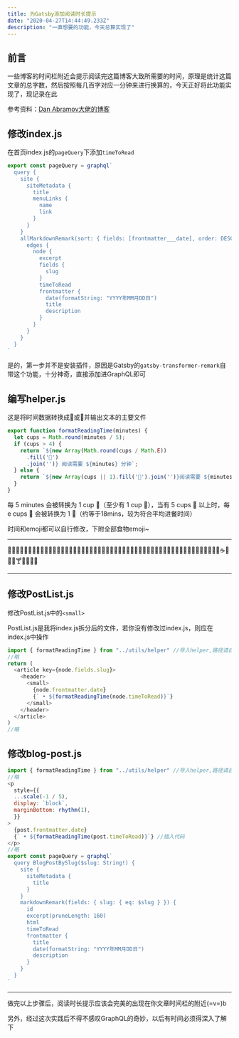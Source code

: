 ```yaml
---
title: 为Gatsby添加阅读时长提示
date: "2020-04-27T14:44:49.233Z"
description: "一直想要的功能，今天总算实现了"
---
```


## 前言

一些博客的时间栏附近会提示阅读完这篇博客大致所需要的时间，原理是统计这篇文章的总字数，然后按照每几百字对应一分钟来进行换算的，今天正好将此功能实现了，现记录在此

参考资料：[Dan Abramov大佬的博客](https://overreacted.io/)

## 修改index.js

在首页index.js的`pageQuery`下添加`timeToRead`

```js
export const pageQuery = graphql`
  query {
    site {
      siteMetadata {
        title
        menuLinks {
          name
          link
        }
      }
    }
    allMarkdownRemark(sort: { fields: [frontmatter___date], order: DESC }) {
      edges {
        node {
          excerpt
          fields {
            slug
          }
          timeToRead
          frontmatter {
            date(formatString: "YYYY年MM月DD日")
            title
            description
          }
        }
      }
    }
  }
`
```

是的，第一步并不是安装插件，原因是Gatsby的`gatsby-transformer-remark`自带这个功能，十分神奇，直接添加进GraphQL即可

## 编写helper.js

这是将时间数据转换成🍵或🍚并输出文本的主要文件

```js
export function formatReadingTime(minutes) {
  let cups = Math.round(minutes / 5);
  if (cups > 4) {
    return `${new Array(Math.round(cups / Math.E))
      .fill('🍚')
      .join('')} 阅读需要 ${minutes} 分钟`;
  } else {
    return `${new Array(cups || 1).fill('🍵').join('')}阅读需要 ${minutes} 分钟`;
  }
}
```

每 5 minutes 会被转换为 1 cup 🍵（至少有 1 cup 🍵），当有 5 cups 🍵 以上时，每 e cups 🍵 会被转换为 1 🍚（约等于18mins，较为符合平均进餐时间）

时间和emoji都可以自行修改，下附全部食物emoji~

***

🍇🍈🍉🍊🍋🍌🍍🍎🍏🍐🍑🍒🍓🍅🍆🌽🍄🌰🍞🍖🍗🍔🍟🍕🍳🍲🍱🍘🍙🍚🍛🍜🍝🍠🍢🍣🍤🍥🍡🍦🍧🍨🍩🍪🎂🍰🍫🍬🍭🍮🍯🍼☕🍵🍶🍷🍸🍹🍺🍻🍴

***

## 修改PostList.js

修改PostList.js中的`<small>`

PostList.js是我将index.js拆分后的文件，若你没有修改过index.js，则应在index.js中操作

```js
import { formatReadingTime } from "../utils/helper" //导入helper,路径请自行修改
//略
return (
  <article key={node.fields.slug}>
    <header>
      <small>
        {node.frontmatter.date}
        {` • ${formatReadingTime(node.timeToRead)}`}
      </small>
    </header>
  </article>
)
//略
```

## 修改blog-post.js

```js
import { formatReadingTime } from "../utils/helper" //导入helper,路径请自行修改
//略
<p
  style={{
  ...scale(-1 / 5),
  display: `block`,
  marginBottom: rhythm(1),
  }}
>
  {post.frontmatter.date}
  {` • ${formatReadingTime(post.timeToRead)}`} //插入代码
</p>
//略
export const pageQuery = graphql`
  query BlogPostBySlug($slug: String!) {
    site {
      siteMetadata {
        title
      }
    }
    markdownRemark(fields: { slug: { eq: $slug } }) {
      id
      excerpt(pruneLength: 160)
      html
      timeToRead
      frontmatter {
        title
        date(formatString: "YYYY年MM月DD日")
        description
      }
    }
  }
`
```

***

做完以上步骤后，阅读时长提示应该会完美的出现在你文章时间栏的附近(=v=)b

另外，经过这次实践后不得不感叹GraphQL的奇妙，以后有时间必须得深入了解下

